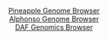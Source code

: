 <div id="Pineapple_Genome_Browser" align="center">
  <a href="https://igv.org/app/?sessionURL=blob:zZLdbpswGIbvxVKrTSL8BhKQook2vyVL06Y0aaoKGTDEG9jUdkJolHufW23aSSc1B5smIQGfjP2.D88B7BDjmBLgAVM1bNUwgAL4htYLWFYFmsESceBlsOBIAQxliCGSIOAdQAa5gOHtVH65EaLinqZhUbVKSHKqckuFJXyhBNZcTWipXdKigDFlUFDGtQsGd1TD.a5VoxhWlSrPtlRbS6GAGiyqDSWcahUieVTL_aJfoyhHhJYoKreFwG8BIplHZkzVDH7xlws_SRDnAWomac8PJv69NQjXI.dyHV6Pl6GzPF_gnECxZag3z_rz.grH0.YuSO1v4zNzSNntzShfT7PkzOqfD_YVZoj3jI7RtbpO12xLNJikaP8_tZYXPrF5Go8Wa8e4oWg87Ndpcz38On_mdDXz9Xd72.CogIImW2kCSDas4xm6YumOYptO6_XR6Cq67ko6jGLgPT4pQDCYfJfLHw9ANJX0BXD0vH1TRwGUpYgBr.XqesdwXdNud9q66xpH5QC2rPh7aIfhrdvRTd80nSjDhZAypxEnFVchIeouydT85USWHXwRj5sV3UzuJt2retrMXkUarWxT3ub.H3gqQB7_9gtl2Y.k.ifmfSSIKuJTdQs3ce3mq.5DcL8vg3EiwYSDBb57CLB_8y4gR9Y9DU5GWQmFXC8n8vWnczvIMCRCDnaY4xgXWDRLyZHWwDNMS6oLElpQ6SJgefxJV3TFsPXPvxW1jk_HHw--">Pineapple Genome Browser</a>
</div>
<div id="Alphonso_Genome_Browser" align="center">
  <a href="https://igv.org/app/?sessionURL=blob:zZJdb9owFIb_iyWqTQpJnEBCIqGJ71K6dQVSWqoqMokTvCZ2sE3Ch_jv89Cm3XRSudg0yRf20bHP.75.jqDEXBBGgQ8sHTZ1CIEGxJpVM5QXGf6CciyAn6BMYA1wnGCOaYSBfwQJEhIF01t1cy1lIXzDILKo54imTBe2jnJ0YBRVQo9YbvRYlqEV40gyLowuRyUzSFrWK7xCRaGr2bbeNGIkkYGyYs2oYEaBaRpW6r3wVylMMWU5DvNtJslZQKj0KI2xnqBPncWsE0VYiAnej.N2ZzLuPNiDYDlyesvg7noROIurGUkpkluO25_lgW3wzeZ1vhz11l06z2rW0HptPMnOrlGz.1eDXUE4Fm3owpbdcjzXUtEQGuPd_.RaLXKh8.Q.mMWPLHp8mjQW.9vyGwzsRTzsraP7N33b4KSBjEVbRQKI1tz1oanZpqM1Laf.Ywtbmml6Kh3OCPCfXzQgOYpeVfvzEch9oXgBAm.2Z3Q0wHiMOfDrnmm60POsZsNtmJ4HT9oRbHn296IdBlPPNa2OZTlhQjKpYI5DQQuhI0r1Mkr09HBhli1mVsGgmI_EeCZd2f86WOJhxe7wqPWHLDWgRp._Txl9j6J_Qt17hOhydSlqzoO4KWtWNxK2C8WS7a_3zSmajXe7vP92QA1l97JwEsZzJFW_qqjjT95KxAmiUhVKIsiKZETuFypHVgEfWrbCFkQsY4pDwNPVB1MzNdg0P_7G0z69nL4D">Alphonso Genome Browser</a>
</div>


<div id="DAF_Genomics_Browser" align="center">
  <a href="https://igv.org/app/?sessionURL=blob:tZFta9swEMe_iyB9ZTu27NiWIQy3TdOS0m4JbtaWEm62bIvakivJSbuQ7z7hdQz2wCh0IIkT9_C_u98ebalUTHCUIOx4E8fzkIVULXYraLuGXkFLFUpKaBS1kKQllZTnFCV7VILSkC0vTWatdaeS8biA0q4oFy3LlaN8BzpbiV7X1ITa2IEWvgoOO.XkojXBGsbQdLXgSowhz6lStjvuKK82OzDPD99mKEk3bd9oNqhuTBOmscIpwXTLeEGf_9HIf1A2h31I16t0yF_Ql4timi4u0ht_lt3Nw5O77Pp8nYXroxWrOOhe0im.5edXkXycF09bFn0k65NicuzezD.rauSfHs2eOyapmnqRF_txGBOCDhZqRN4bBCivpZd4gRXh2MJBYL.a_iQ0O5CCoeT.wUJaQv5owu_3SL90BhRS9KkfmFlIyIJKlNjEdSOPEDwJosAlxDtYe9TL5p1JnmVLErk4xTh0vkBr9EvWDOszQr873wvjL5XNfSumSskRPt75ixE.64x1qWek284_yWUMp5Fogj_AMis1M_x1uFLIFrRxff..ooHGaLaU659s_MPD4Rs-">DAF Genomics Browser</a>
</div>
